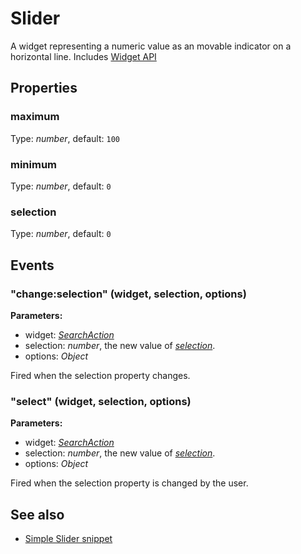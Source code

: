 ---
---
# Slider

A widget representing a numeric value as an movable indicator on a horizontal line.
Includes [Widget API](Widget.md)

## Properties

### maximum
Type: *number*, default: `100`

### minimum

Type: *number*, default: `0`

### selection

Type: *number*, default: `0`


## Events

### "change:selection" (widget, selection, options)

**Parameters:**

- widget: *[SearchAction](SearchAction.md)*
- selection: *number*, the new value of *[selection](#selection)*.
- options: *Object*

Fired when the selection property changes.

### "select" (widget, selection, options)

**Parameters:**

- widget: *[SearchAction](SearchAction.md)*
- selection: *number*, the new value of *[selection](#selection)*.
- options: *Object*

Fired when the selection property is changed by the user.


## See also

- [Simple Slider snippet](https://github.com/eclipsesource/tabris-js/blob/v1.4.0/snippets/slider/slider.js)
